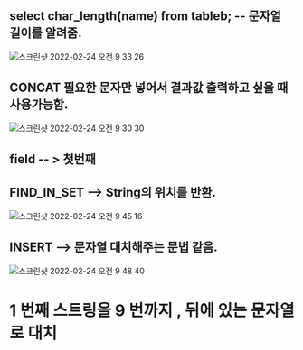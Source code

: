 
## select char_length(name) from tableb;  -- 문자열 길이를 알려줌.
![스크린샷 2022-02-24 오전 9 33 26](https://user-images.githubusercontent.com/74452873/155434340-cd7d5a56-c548-40d9-be73-cf0793ae32bd.png)




## CONCAT 필요한 문자만 넣어서 결과값 출력하고 싶을 때 사용가능함.

![스크린샷 2022-02-24 오전 9 30 30](https://user-images.githubusercontent.com/74452873/155434047-73d38679-6a67-4854-b893-4503dbc7b84f.png)


## field  -- > 첫번째 


## FIND_IN_SET --> String의 위치를 반환.

![스크린샷 2022-02-24 오전 9 45 16](https://user-images.githubusercontent.com/74452873/155435412-20531ac3-cdc3-4c95-a77f-f8bee918e3d3.png)

## INSERT --> 문자열 대치해주는 문법 같음.
![스크린샷 2022-02-24 오전 9 48 40](https://user-images.githubusercontent.com/74452873/155435761-c653fb74-4696-4f64-9cab-18706340c8d0.png)

# 1 번째 스트링을 9 번까지 , 뒤에 있는 문자열로 대치
